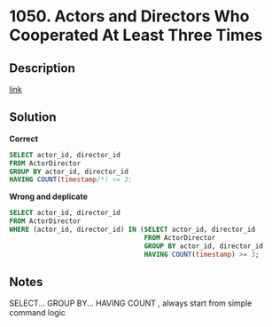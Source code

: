 # 1050. Actors and Directors Who Cooperated At Least Three Times

## Description

[link](https://leetcode.com/problems/swap-salary/)


## Solution

**Correct**

```SQL
SELECT actor_id, director_id
FROM ActorDirector
GROUP BY actor_id, director_id
HAVING COUNT(timestamp/*) >= 3;
```
**Wrong and deplicate** 

```sql
SELECT actor_id, director_id
FROM ActorDirector
WHERE (actor_id, director_id) IN (SELECT actor_id, director_id
                                  FROM ActorDirector
                                  GROUP BY actor_id, director_id
                                  HAVING COUNT(timestamp) >= 3;
```
## Notes
SELECT... GROUP BY... HAVING COUNT , always start from simple command logic
